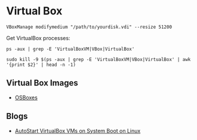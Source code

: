 # Virtual Box

```shell
VBoxManage modifymedium "/path/to/yourdisk.vdi" --resize 51200
```

Get VirtualBox processes:
```shell
ps -aux | grep -E 'VirtualBoxVM|VBox|VirtualBox'
```

```shell
sudo kill -9 $(ps -aux | grep -E 'VirtualBoxVM|VBox|VirtualBox' | awk '{print $2}' | head -n -1)
```

## Virtual Box Images

- [OSBoxes](https://www.osboxes.org/)

## Blogs

- [AutoStart VirtualBox VMs on System Boot on Linux](https://tinfoil-hat.net/posts/vbox-autostart/)

